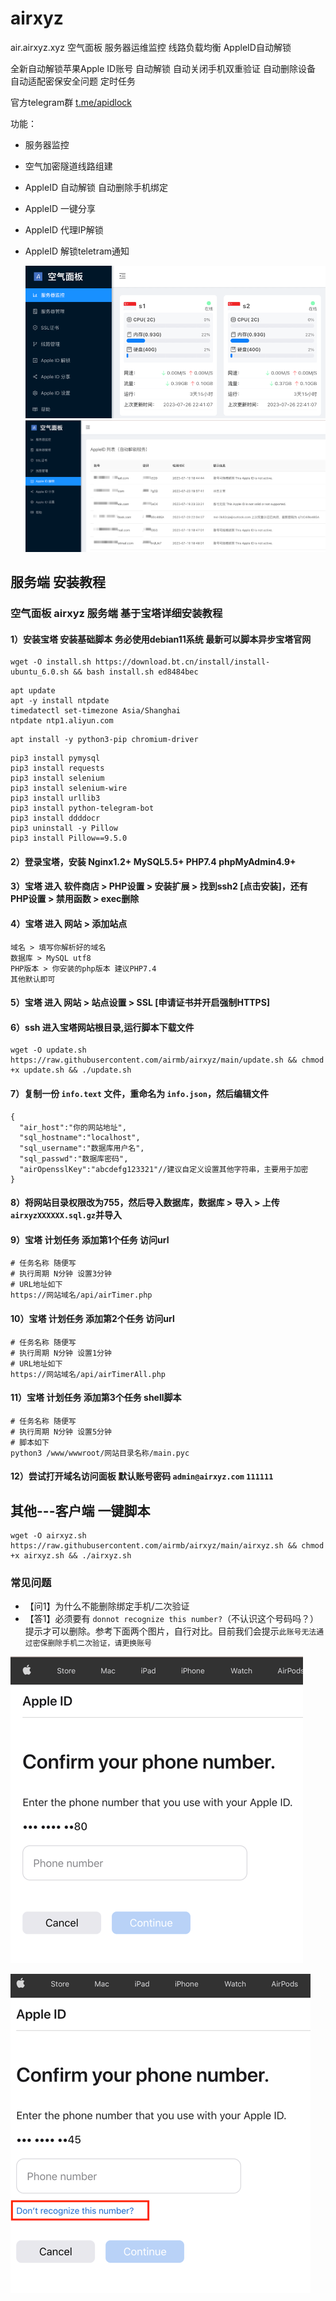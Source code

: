# airxyz
air.airxyz.xyz 空气面板 服务器运维监控 线路负载均衡 AppleID自动解锁

全新自动解锁苹果Apple ID账号 自动解锁 自动关闭手机双重验证 自动删除设备 自动适配密保安全问题 定时任务

官方telegram群 [t.me/apidlock](t.me/apidlock)

功能：
* 服务器监控
* 空气加密隧道线路组建
* AppleID 自动解锁 自动删除手机绑定
* AppleID 一键分享
* AppleID 代理IP解锁
* AppleID 解锁teletram通知

  [![AppleID_Unlock.png](https://github.com/airmb/airxyz/blob/main/demoImg/demo1.png?raw=true)]()
  [![AppleID_Unlock.png](https://github.com/airmb/airxyz/blob/main/demoImg/demo2.png?raw=true)]()
  



## 服务端 安装教程
### 空气面板 airxyz 服务端 基于宝塔详细安装教程

#### 1）安装宝塔 安装基础脚本 务必使用debian11系统 最新可以脚本异步宝塔官网
```
wget -O install.sh https://download.bt.cn/install/install-ubuntu_6.0.sh && bash install.sh ed8484bec
```
```
apt update
apt -y install ntpdate
timedatectl set-timezone Asia/Shanghai
ntpdate ntp1.aliyun.com
```
```
apt install -y python3-pip chromium-driver
```
```
pip3 install pymysql
pip3 install requests
pip3 install selenium
pip3 install selenium-wire
pip3 install urllib3
pip3 install python-telegram-bot
pip3 install ddddocr
pip3 uninstall -y Pillow
pip3 install Pillow==9.5.0
```
#### 2）登录宝塔，安装 Nginx1.2+ MySQL5.5+ PHP7.4 phpMyAdmin4.9+
#### 3）宝塔 进入 软件商店 > PHP设置 > 安装扩展 > 找到ssh2 [点击安装]，还有 PHP设置 > 禁用函数 > exec删除
#### 4）宝塔 进入 网站 > 添加站点  
```
域名 > 填写你解析好的域名
数据库 > MySQL utf8
PHP版本 > 你安装的php版本 建议PHP7.4
其他默认即可
```
#### 5）宝塔 进入 网站 > 站点设置 > SSL [申请证书并开启强制HTTPS]
#### 6）ssh 进入宝塔网站根目录,运行脚本下载文件
```
wget -O update.sh https://raw.githubusercontent.com/airmb/airxyz/main/update.sh && chmod +x update.sh && ./update.sh
```
#### 7）复制一份 ```info.text``` 文件，重命名为 ```info.json```，然后编辑文件
```
{
  "air_host":"你的网站地址",
  "sql_hostname":"localhost",
  "sql_username":"数据库用户名",
  "sql_passwd":"数据库密码",
  "airOpensslKey":"abcdefg123321"//建议自定义设置其他字符串，主要用于加密
}
```
#### 8）将网站目录权限改为755，然后导入数据库，数据库 > 导入 > 上传```airxyzXXXXXX.sql.gz```并导入

#### 9）宝塔 计划任务 添加第1个任务 访问url
```
# 任务名称 随便写
# 执行周期 N分钟 设置3分钟
# URL地址如下
https://网站域名/api/airTimer.php
```

#### 10）宝塔 计划任务 添加第2个任务 访问url
```
# 任务名称 随便写
# 执行周期 N分钟 设置1分钟
# URL地址如下
https://网站域名/api/airTimerAll.php
```

#### 11）宝塔 计划任务 添加第3个任务 shell脚本
```
# 任务名称 随便写
# 执行周期 N分钟 设置5分钟
# 脚本如下
python3 /www/wwwroot/网站目录名称/main.pyc
```

#### 12）尝试打开域名访问面板 默认账号密码 ```admin@airxyz.com``` ```111111```

## 其他---客户端 一键脚本
```
wget -O airxyz.sh https://raw.githubusercontent.com/airmb/airxyz/main/airxyz.sh && chmod +x airxyz.sh && ./airxyz.sh
```


### 常见问题
* 【问1】为什么不能删除绑定手机/二次验证
* 【答1】必须要有 ```donnot recognize this number?```（不认识这个号码吗？）提示才可以删除。参考下面两个图片，自行对比。目前我们会提示```此账号无法通过密保删除手机二次验证，请更换账号```

 [![AppleID_Unlock.png](https://github.com/airmb/airxyz/blob/main/demoImg/phone1.png?raw=true)]()
 
 [![AppleID_Unlock.png](https://github.com/airmb/airxyz/blob/main/demoImg/phone2.png?raw=true)]()

